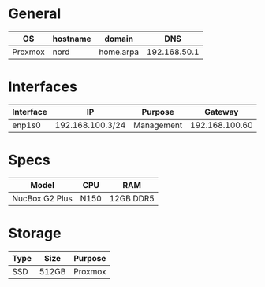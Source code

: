 # General

| OS      | hostname | domain    | DNS          |
| ------- | -------- | --------- | ------------ |
| Proxmox | nord     | home.arpa | 192.168.50.1 |
# Interfaces

| Interface | IP               | Purpose    | Gateway        |
| --------- | ---------------- | ---------- | -------------- |
| enp1s0    | 192.168.100.3/24 | Management | 192.168.100.60 |
# Specs

| Model          | CPU  | RAM       |
| -------------- | ---- | --------- |
| NucBox G2 Plus | N150 | 12GB DDR5 |
# Storage

| Type | Size  | Purpose |
| ---- | ----- | ------- |
| SSD  | 512GB | Proxmox |
